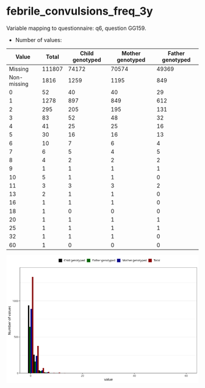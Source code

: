 # febrile_convulsions_freq_3y
Variable mapping to questionnaire: q6, question GG159.
- Number of values:

| Value | Total | Child genotyped | Mother genotyped | Father genotyped |
| ----- | ----- | --------------- | ---------------- | ---------------- |
| Missing | 111807 | 74172 | 70574 | 49369 |
| Non-missing | 1816 | 1259 | 1195 | 849 |
| 0 | 52 | 40 | 40 | 29 |
| 1 | 1278 | 897 | 849 | 612 |
| 2 | 295 | 205 | 195 | 131 |
| 3 | 83 | 52 | 48 | 32 |
| 4 | 41 | 25 | 25 | 16 |
| 5 | 30 | 16 | 16 | 13 |
| 6 | 10 | 7 | 6 | 4 |
| 7 | 6 | 5 | 4 | 5 |
| 8 | 4 | 2 | 2 | 2 |
| 9 | 1 | 1 | 1 | 1 |
| 10 | 5 | 1 | 1 | 0 |
| 11 | 3 | 3 | 3 | 2 |
| 13 | 2 | 1 | 1 | 0 |
| 16 | 1 | 1 | 1 | 0 |
| 18 | 1 | 0 | 0 | 0 |
| 20 | 1 | 1 | 1 | 1 |
| 25 | 1 | 1 | 1 | 1 |
| 32 | 1 | 1 | 1 | 0 |
| 60 | 1 | 0 | 0 | 0 |



![](febrile_convulsions_freq_3y_n.png)



